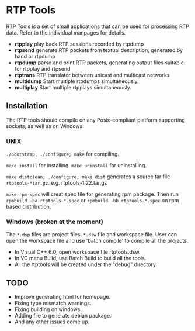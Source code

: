# RTP Tools

RTP Tools is a set of small applications
that can be used for processing RTP data.
Refer to the individual manpages for details.

* **rtpplay**
	play back RTP sessions recorded by rtpdump
* **rtpsend**
	generate RTP packets from textual description,
	generated by hand or rtpdump
* **rtpdump**
	parse and print RTP packets,
	generating output files suitable for rtpplay and rtpsend
* **rtptrans**
	RTP translator between unicast and multicast networks
* **multidump**
	Start multiple rtpdumps simultaneously.
* **multiplay**
	Start multiple rtpplays simultaneously.

## Installation

The RTP tools should compile on any Posix-compliant platform
supporting sockets, as well as on Windows.

### UNIX

`./bootstrap; ./configure; make` for compiling.

`make install` for installing.
`make uninstall` for uninstalling.

`make distclean; ./configure; make dist` generates a source tar file `rtptools-*tar.gz`.
  e.g. rtptools-1.22.tar.gz

`make rpm-spec` will creat spec file for generating rpm package.
  Then run `rpmbuild -ba rtptools-*.spec` or
  `rpmbuild -bb rtptools-*.spec` on rpm based distribution.

### Windows (broken at the moment)

The `*.dsp` files are project files. `*.dsw` file and workspace file.
User can open the workspace file and use 'batch compile'
to compile all the projects.

* In Visual C++ 6.0, open workspace file rtptools.dsw.
* In VC menu Build, use Batch Build to build all the tools.
* All the rtptools will be created under the "debug\" directory.

## TODO

* Improve generating html for homepage.
* Fixing type mismatch warnings.
* Fixing building on windows.
* Adding file to generate debian package.
* And any other issues come up.
